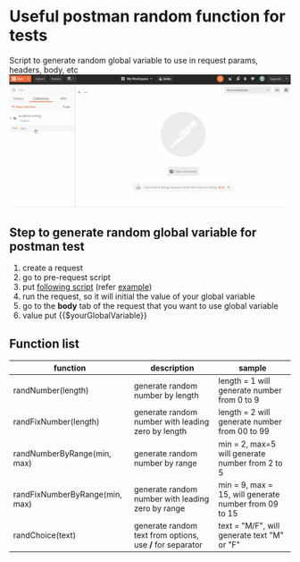 # Useful postman random function for tests
Script to generate random global variable to use in request params, headers, body, etc
![Postman screenshot](postman.gif)

## Step to generate random global variable for postman test
1. create a request
2. go to pre-request script
3. put [following script](main.js) (refer [example](sample.js))
4. run the request, so it will initial the value of your global variable
5. go to the **body** tab of the request that you want to use global variable
6. value put {{$yourGlobalVariable}}

## Function list
function | description | sample
--- | --- | ---
randNumber(length) | generate random number by length | length = 1 will generate number from 0 to 9
randFixNumber(length) | generate random number with leading zero by length | length = 2 will generate number from 00 to 99
randNumberByRange(min, max) | generate random number by range | min = 2, max=5 will generate number from 2 to 5
randFixNumberByRange(min, max) | generate random number with leading zero by range | min = 9, max = 15, will generate number from 09 to 15
randChoice(text) | generate random text from options, use **/** for separator  | text = "M/F", will generate text "M" or "F"
